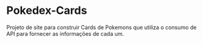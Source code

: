 # Pokedex-Cards
Projeto de site para construir Cards de Pokemons que utiliza o consumo de API para fornecer as informações de cada um.
